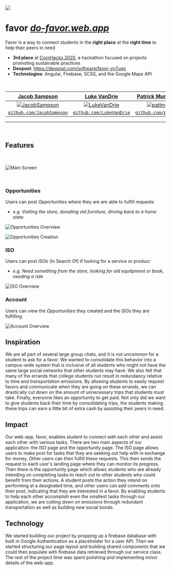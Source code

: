![](src/assets/images/icons/logo.svg)


# **favor** *[do-favor.web.app](https://do-favor.web.app)*

Favor is a way to connect students in the **right place** at the **right time** to help their peers in need



- **3rd place** at [CornHacks 2020](https://cornhacks-2020.devpost.com/), a hackathon focused on projects promoting sustainable practices
- **Devpost**: https://devpost.com/software/favor-yn7uqo
- **Technologies**: Angular, Firebase, SCSS, and the Google Maps API

<br />

| <a href="https://sampsonjacob.com" target="_blank">**Jacob Sampson**</a> | <a href="https://github.com/LukeAVanDrie" target="_blank">**Luke VanDrie**</a> | <a href="https://github.com/patlm" target="_blank">**Patrick Murphy**</a> |
| :----------------------------------------------------------: | :----------------------------------------------------------: | :----------------------------------------------------------: |
| [![JacobSampson](https://avatars3.githubusercontent.com/u/42616056?s=420&v=4)](http://sampsonjacob.com) | [![LukeVanDrie](https://avatars2.githubusercontent.com/u/35312594?s=200&v=4)](http://github.com/lukevandrie) | [![patlm](https://avatars3.githubusercontent.com/u/42616066?s=200&v=4)](http://github.com/patlm) |
| <a href="http://github.com/JacobSampson" target="_blank">`github.com/JacobSampson`</a> | <a href="http://github.com/LukeVanDrie" target="_blank">`github.com/LukeVanDrie`</a> | <a href="http://github.com/patlm" target="_blank">`github.com/patlm`</a> |

---

<br />

## Features

<br>

![Main Screen](src/assets/images/shots/account__overview.png)

<br>

### Opportunities

Users can post *Opportunities* where they are are able to fulfill requests
- *e.g. Visiting the store, donating old furniture, driving back to a home state*


![Opportunities Overview](src/assets/images/gifs/opportunities__overview.gif)

![Opportunities Creation](src/assets/images/gifs/opportunities__creation.gif)

### ISO

Users can post *ISOs* (In Search Of) if looking for a service or producr
- *e.g. Need something from the store, looking for old equitpment or book, needing a ride*

![ISO Overview](src/assets/images/gifs/iso__creation.gif)

### Account

Users can view the *Opportunities* they created and the *ISOs* they are fulfilling

![Account Overview](src/assets/images/gifs/account__overview.gif)

## Inspiration
We are all part of several large group chats, and it is not uncommon for a student to ask for a favor. We wanted to consolidate this behavior into a campus-wide system that is inclusive of all students who might not have the same large social networks that other students may have. We also felt that many of the errands that college students run result in redundancy relative to time and transportation emissions. By allowing students to easily request favors and communicate when they are going on these errands, we can drastically cut down on the amount of unnecessary trips that students must take. Finally, everyone likes an opportunity to get paid. Not only did we want to give students back their time by consolidating trips, the students making these trips can earn a little bit of extra cash by assisting their peers in need.



## Impact
Our web-app, favor, enables student to connect with each other and assist each other with various tasks. There are two main aspects of our application: the ISO page and the opportunity page. The ISO page allows users to make post for tasks that they are seeking out help with in exchange for money. Other users can then fulfill these requests. This then sends the request to each user's landing page where they can monitor its progress. Then there is the opportunity page which allows students who are already intending on completing tasks to reach out to other students who could benefit from their actions. A student posts the action they intend on performing at a designated time, and other users can add comments onto their post, indicating that they are interested in a favor. By enabling students to help each other accomplish even the smallest tasks through our application, we are cutting down on emissions through redundant transportation as well as building new social bonds.



## Technology
We started building our project by propping up a firebase database with built in Google Authentication as a placeholder for a user API. Then we started structuring our page layout and building shared components that we could then populate with firebase data retrieved through our service class. The rest of the project time was spent polishing and implementing minor details of the web-app.


<!-- ## License -->

<!-- [![License](http://img.shields.io/:license-mit-blue.svg?style=flat-square)](http://badges.mit-license.org)

- **[MIT license](http://opensource.org/licenses/mit-license.php)**
- Copyright 2015 © <a href="http://fvcproductions.com" target="_blank">FVCproductions</a>. -->
